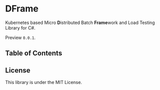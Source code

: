 DFrame
===
Kubernetes based Micro **D**istributed Batch **Frame**work and Load Testing Library for C#.

Preview `0.0.1`.

<!-- START doctoc generated TOC please keep comment here to allow auto update -->
<!-- DON'T EDIT THIS SECTION, INSTEAD RE-RUN doctoc TO UPDATE -->
## Table of Contents
<!-- END doctoc generated TOC please keep comment here to allow auto update -->




License
---
This library is under the MIT License.
